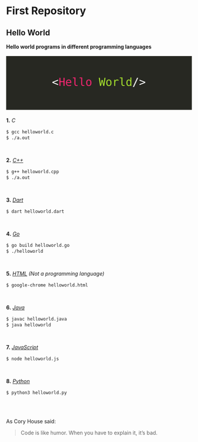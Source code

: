 # First Repository
## Hello World
**Hello world programs in different programming languages** <br/><br/>
![Helloworld Image](./helloworld.jpg)<br/><br/>
**1.** *C*
```console
$ gcc helloworld.c
$ ./a.out
```
<br/>

**2.** *[C++](https://isocpp.org/)* <br/>
```console
$ g++ helloworld.cpp
$ ./a.out
```
<br/>

**3.** *[Dart](https://dart.dev/)* <br/>
```console
$ dart helloworld.dart
```
<br/>

**4.** *[Go](https://golang.org/)* <br/>
```console
$ go build helloworld.go
$ ./helloworld
```
<br/>

**5.** *[HTML](https://html.com/) (Not a programming language)* <br/>
```console
$ google-chrome helloworld.html
```
<br/>

**6.** *[Java](https://www.java.com/en/)* <br/>
```console
$ javac helloworld.java
$ java helloworld
```
<br/>

**7.** *[JavaScript](https://www.javascript.com/)* <br/>
```console
$ node helloworld.js
```
<br/>

**8.** *[Python](https://www.python.org/)* <br/>
```console
$ python3 helloworld.py
```
<br/><br/>

As Cory House said:
> Code is like humor. 
> When you have to explain it, it’s bad.